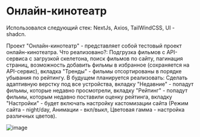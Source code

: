 # Онлайн-кинотеатр
Использовался следующий стек: NextJs, Axios, TailWindCSS, UI - shadcn.

Проект "Онлайн-кинотеатр" - представляет собой тестовый проект онлайн-кинотеатра. Что реализовано?: Подгрузка фильмов с API-сервиса с загрузкой скелетона, поиск фильмов по сайту, пагинация страниц, возможность добавить фильмы в избранное (сохраняется на API-сервис), вкладка "Тренды" - фильмы отсортированы в порядке убывания по рейтингу. В будущем планируется реализовать: Сделать адаптивную верстку под все устройства, вкладку "Недавние" - попадут фильмы, которые недавно просмотрели, вкладку "Рейтинг" - попадут фильмы, которым недавно поставили оценку рейтинга, вкладку "Настройки" - будет включать настройку кастомизации сайта (Режим сайта - night/day, Анимации - вкл/выкл, Цветовая гамма - настройка различных цветов).

![image](https://github.com/user-attachments/assets/50393ffa-e838-4a89-a10d-edc550e04cf4)

